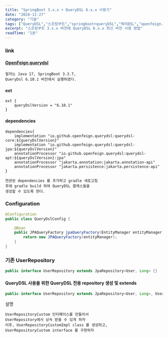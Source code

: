 ```yaml
---
title: "SpringBoot 3.x.x + QueryDSL 6.x.x 사용기"
date: "2024-11-27"
category: "기술"
tags: ["QueryDSL","스프링부트","springboot+queryDSL","쿼리DSL","openfeign.querydsl","querydsl fork", "queryDSL openfeign"]
excerpt: "스프링부트 3.x.x 버전에 QueryDSL 6.x.x 최신 버전 사용 방법"
readTime: "1분"
---
```


### link
#### [OpenFeign querydsl](https://github.com/OpenFeign/querydsl)

```text
필자는 Java 17, SpringBoot 3.3.7,
QueryDsl 6.10.1 버전에서 실행하였다.
```

#### ext
```properties
ext {
	queryDslVersion = "6.10.1"
}
```

#### dependencies
```properties
dependencies{
    implementation "io.github.openfeign.querydsl:querydsl-core:${queryDslVersion}"
    implementation "io.github.openfeign.querydsl:querydsl-jpa:${queryDslVersion}"
    annotationProcessor "io.github.openfeign.querydsl:querydsl-apt:${queryDslVersion}:jpa"
    annotationProcessor "jakarta.annotation:jakarta.annotation-api"
    annotationProcessor "jakarta.persistence:jakarta.persistence-api"
}
```

```text
연관된 dependencies 를 추가하고 gradle 새로고침
후에 gradle build 하여 QueryDSL 클래스들을 
생성할 수 있도록 한다.
```

### Configuration 
```java
@Configuration
public class QueryDslConfig {

    @Bean
    public JPAQueryFactory jpaQueryFactory(EntityManager entityManager) {
        return new JPAQueryFactory(entityManager);
    }
}
```

### 기존 UserRepository
```java
public interface UserRepository extends JpaRepository<User, Long> {}
```

#### QueryDSL 사용을 위한 QueryDSL 전용 repository 생성 및 extends
```java
public interface UserRepository extends JpaRepository<User, Long>, UserRepositoryCustom {}
```
설명
```text
UserRepositoryCustom 인터페이스를 만들어서 
UserRepository에서 상속 받을 수 있게 하자
이후, UserRepositoryCustomImpl class 를 생성하고, 
UserRepositoryCustom interface 를 구현하자
```